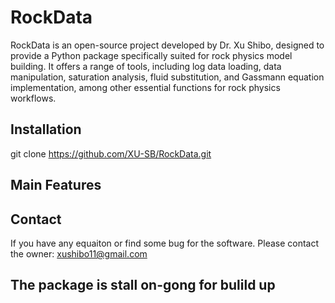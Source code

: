 # RockData
RockData is an open-source project developed by Dr. Xu Shibo, designed to provide a Python package specifically suited for rock physics model building. It offers a range of tools, including log data loading, data manipulation, saturation analysis, fluid substitution, and Gassmann equation implementation, among other essential functions for rock physics workflows.

## Installation
git clone https://github.com/XU-SB/RockData.git

## Main Features


## Contact
If you have any equaiton or find some bug for the software. Please contact the owner: xushibo11@gmail.com

## The package is stall on-gong for bulild up
